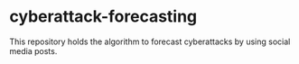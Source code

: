 # cyberattack-forecasting
This repository holds the algorithm to forecast cyberattacks by using social media posts.
